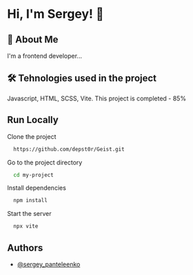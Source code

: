 # Hi, I'm Sergey! 👋

## 🚀 About Me
I'm a frontend developer...

## 🛠 Tehnologies used in the project
Javascript, HTML, SCSS, Vite.
This project is completed - 85%

## Run Locally

Clone the project

```bash
  https://github.com/depst0r/Geist.git
```

Go to the project directory

```bash
  cd my-project
```

Install dependencies

```bash
  npm install
```

Start the server

```bash
  npx vite
```


## Authors

- [@sergey_panteleenko](https://www.github.com/depst0r)
